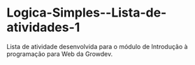 # Logica-Simples--Lista-de-atividades-1
Lista de atividade desenvolvida para o módulo de Introdução à programação para Web da Growdev.
